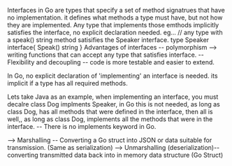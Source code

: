 Interfaces in Go are types that specify a set of method signatrues that have no implementation.
it defines what methods a type must have, but not how they are implemented.
Any type that implements those emthods implicitly satisfies the interface, no explicit declaration needed.
eg...
// any type with a speak() string method satisifies the Speaker interface.
type Speaker interface{
Speak() string
}
Advantages of interfaces
-- polymorphism --> writing functions that can accept any type that satisfies interface.
-- Flexibility and decoupling
-- code is more testable and easier to extend.

In Go, no explicit declaration of 'implementing' an interface is needed. its implicit if a type has all required methods.

Lets take Java as an example, when implementing an interface, you must decalre class Dog implments Speaker, in Go this is not needed, as long as class Dog, has all methods that were defined in the interface, then all is well,, as long as class Dog, implements all the methods that were in the interface.
-- There is no implements keyword in Go.

--> Marshalling -- Converting a Go struct into JSON or data suitable for transmission. (Same as serialization)
--> Unmarshalling (deserialization)-- converting transmitted data back into in memory data structure (Go Struct)
